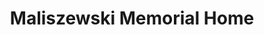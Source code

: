 ---
title: "Maliszewski Memorial Home"
url: /sayreville/maliszewski-memorial-home/
shop: funeral directors
---
